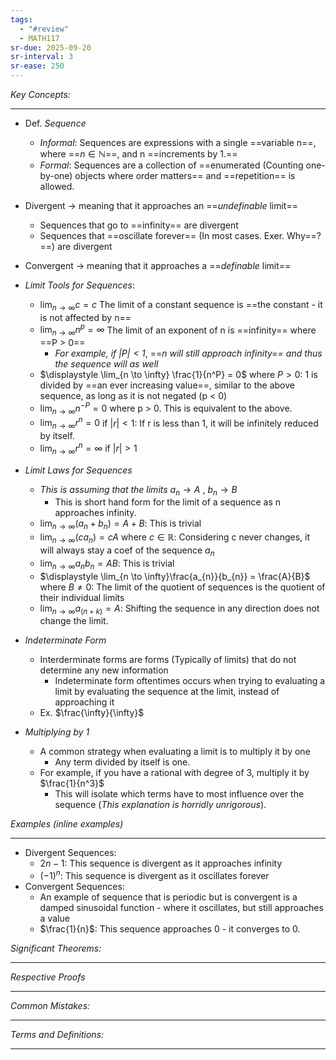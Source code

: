 ```yaml
---
tags:
  - "#review"
  - MATH117
sr-due: 2025-09-20
sr-interval: 3
sr-ease: 250
---
```

*Key Concepts:*
___

- Def. *Sequence*
	- *Informal*: Sequences are expressions with a single ==variable n==, where ==$n\in\mathbb{N}$==, and n ==increments by 1.==
	- *Formal*: Sequences are a collection of ==enumerated (Counting one-by-one) objects where order matters== and ==repetition== is allowed. 

- Divergent -> meaning that it approaches an ==*undefinable* limit==
	- Sequences that go to ==infinity== are divergent
	- Sequences that ==oscillate forever== (In most cases. Exer. Why==?==) are divergent
- Convergent -> meaning that it approaches a ==*definable* limit==

- *Limit Tools for Sequences*:
	- $\displaystyle \lim_{n \to \infty} c = c$  The limit of a constant sequence is ==the constant - it is not affected by n==
	- $\displaystyle \lim_{n \to \infty} n^p = \infty$ The limit of an exponent of n is ==infinity== where ==P > 0==
		- *For example, if $|P| < 1$*, ==*n will still approach infinity== and thus the sequence will as well* 
	- $\displaystyle \lim_{n \to \infty} \frac{1}{n^P} = 0$ where $P > 0$: 1 is divided by ==an ever increasing value==, similar to the above sequence, as long as it is not negated (p < 0)
	- $\displaystyle \lim_{n \to \infty}n^{-P} = 0$ where p > 0. This is equivalent to the above. 
	- $\displaystyle \lim_{n \to \infty} r^n = 0$ if $|r| < 1$: If r is less than 1, it will be infinitely reduced by itself. 
	- $\displaystyle \lim_{n \to \infty} r^n = \infty$ if $|r| > 1$
	
- *Limit Laws for Sequences* 
	- *This is assuming that the limits* $a_{n}\to A$ , $b_{n}\to B$
		- This is short hand form for the limit of a sequence as n approaches infinity.
	- $\displaystyle \lim_{n \to \infty} (a_{n}+b_{n}) = A + B$: This is trivial
	- $\displaystyle \lim_{n \to \infty} (ca_{n}) = cA$ where $c \in \mathbb{R}$: Considering c never changes, it will always stay a coef of the sequence $a_n$ 
	- $\displaystyle \lim_{n \to \infty} a_{n}b_{n}=AB$: This is trivial 
	- $\displaystyle \lim_{n \to \infty}\frac{a_{n}}{b_{n}} = \frac{A}{B}$ where $B \ne 0$: The limit of the quotient of sequences is the quotient of their individual limits
	- $\displaystyle \lim_{n \to \infty}a_{(n+k)}=A$: Shifting the sequence in any direction does not change the limit. 

- *Indeterminate Form*
	- Interderminate forms are forms (Typically of limits) that do not determine any new information
		- Indeterminate form oftentimes occurs when trying to evaluating a limit by evaluating the sequence at the limit, instead of approaching it
	- Ex. $\frac{\infty}{\infty}$

- *Multiplying by 1*
	- A common strategy when evaluating a limit is to multiply it by one
		- Any term divided by itself is one.
	- For example, if you have a rational with degree of 3, multiply it by $\frac{1}{n^3}$
		- This will isolate which terms have to most influence over the sequence (*This explanation is horridly unrigorous*).

*Examples (inline examples)* 
___

- Divergent Sequences:
	- $2n-1$: This sequence is divergent as it approaches infinity
	- $(-1)^n$: This sequence is divergent as it oscillates forever
- Convergent Sequences: 
	- An example of sequence that is periodic but is convergent is a damped sinusoidal function - where it oscillates, but still approaches a value
	- $\frac{1}{n}$: This sequence approaches 0 - it converges to 0.

*Significant Theorems:*
___

*Respective Proofs*
___

*Common Mistakes:*
___

*Terms and Definitions:*
___

